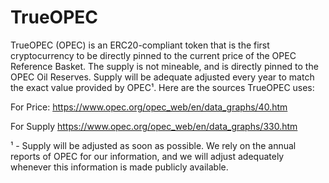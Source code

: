 # TrueOPEC
TrueOPEC (OPEC) is an ERC20-compliant token that is the first cryptocurrency to be directly pinned to the current price of the OPEC Reference Basket.
The supply is not mineable, and is directly pinned to the OPEC Oil Reserves. Supply will be adequate adjusted every year to match the exact value provided by OPEC¹.
Here are the sources TrueOPEC uses:

For Price:
https://www.opec.org/opec_web/en/data_graphs/40.htm

For Supply
https://www.opec.org/opec_web/en/data_graphs/330.htm

¹ - Supply will be adjusted as soon as possible. We rely on the annual reports of OPEC for our information, and we will adjust adequately whenever this information is made publicly available.
